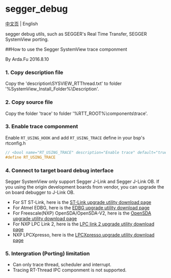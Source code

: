 # segger_debug

[中文页](README_ZH.md) | English

segger debug utils, such as SEGGER's Real Time Transfer, SEGGER SystemView porting.

##How to use the Segger SystemView trace componment

By Arda.Fu 2016.8.10

### 1. Copy description file

Copy the 'description\SYSVIEW_RTThread.txt' to folder '%SystemView_Install_Folder%\Description\'.

### 2. Copy source file

Copy the folder 'trace' to folder '%RTT_ROOT%\components\trace'.

### 3. Enable trace componment

Enable `RT_USING_HOOK` and add `RT_USING_TRACE` define in your bsp's rtconfig.h

```c
// <bool name="RT_USING_TRACE" description="Enable trace" default="true" />
#define RT_USING_TRACE
```

### 4. Connect to target board debug interface

Segger SystemView only support Segger J-Link and Segger J-Link OB. If you using the origin development boards from vendor, you can upgrade the on board debugger to J-Link OB.

* For ST ST-Link, here is the [ST-Link upgrade utility download page](https://www.segger.com/jlink-st-link.html)
* For Atmel EDBG, here is the [EDBG upgrade utility download page](https://www.segger.com/jlink-edbg.html)
* For Freescale(NXP) OpenSDA/OpenSDA-V2, here is the [OpenSDA upgrade utility download page](https://www.segger.com/opensda.html)
* For NXP LPC Link 2, here is the [LPC link 2 upgrade utility download page](https://www.segger.com/lpc-link-2.html)
* NXP LPCXpresso, here is the [LPCXpresso upgrade utility download page](https://www.segger.com/jlink-lpcxpresso-ob.html)

### 5. Intergration (Porting) limitation

* Can only trace thread, scheduler and interrupt. 
* Tracing RT-Thread IPC componment is not supported.
